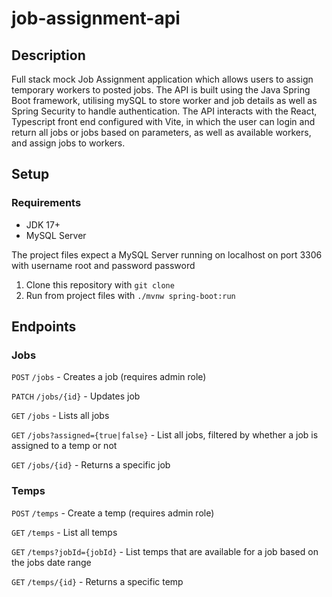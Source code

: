 # job-assignment-api

## Description

Full stack mock Job Assignment application which allows users to assign temporary workers to posted jobs. The API is built using the Java Spring Boot framework, utilising mySQL to store worker and job details as well as Spring Security to handle authentication. The API interacts with the React, Typescript front end configured with Vite, in which the user can login and return all jobs or jobs based on parameters, as well as available workers, and assign jobs to workers.

## Setup

### Requirements

-   JDK 17+
-   MySQL Server

The project files expect a MySQL Server running on localhost on port 3306 with username root and password password

1. Clone this repository with `git clone`
2. Run from project files with `./mvnw spring-boot:run`

## Endpoints

### Jobs

`POST` `/jobs` - Creates a job (requires admin role)

`PATCH` `/jobs/{id}` - Updates job

`GET` `/jobs` - Lists all jobs

`GET` `/jobs?assigned={true|false}` - List all jobs, filtered by whether a job is assigned to a temp or not

`GET` `/jobs/{id}` - Returns a specific job

### Temps

`POST` `/temps` - Create a temp (requires admin role)

`GET` `/temps` - List all temps

`GET` `/temps?jobId={jobId}` - List temps that are available for a job based on the jobs date range

`GET` `/temps/{id}` - Returns a specific temp
